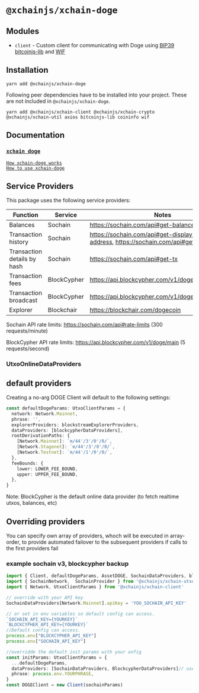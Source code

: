 # `@xchainjs/xchain-doge`

## Modules

- `client` - Custom client for communicating with Doge using [BIP39](https://github.com/bitcoinjs/bip39) [bitcoinjs-lib](https://github.com/bitcoinjs/bitcoinjs-lib) and [WIF](https://github.com/bitcoinjs/wif)

## Installation

```
yarn add @xchainjs/xchain-doge
```

Following peer dependencies have to be installed into your project. These are not included in `@xchainjs/xchain-doge`.

```
yarn add @xchainjs/xchain-client @xchainjs/xchain-crypto @xchainjs/xchain-util axios bitcoinjs-lib coininfo wif
```

## Documentation

### [`xchain doge`](http://docs.xchainjs.org/xchain-client/xchain-doge/)
[`How xchain-doge works`](http://docs.xchainjs.org/xchain-client/xchain-doge/how-it-works.html)\
[`How to use xchain-doge`](http://docs.xchainjs.org/xchain-client/xchain-doge/how-to-use.html)


## Service Providers

This package uses the following service providers:

| Function                    | Service     | Notes                                                                            |
| --------------------------- | ----------- | -------------------------------------------------------------------------------- |
| Balances                    | Sochain     | https://sochain.com/api#get-balance                                              |
| Transaction history         | Sochain     | https://sochain.com/api#get-display-data-address, https://sochain.com/api#get-tx |
| Transaction details by hash | Sochain     | https://sochain.com/api#get-tx                                                   |
| Transaction fees            | BlockCypher | https://api.blockcypher.com/v1/doge/main                                         |
| Transaction broadcast       | BlockCypher | https://api.blockcypher.com/v1/doge/main/txs/push                                |
| Explorer                    | Blockchair  | https://blockchair.com/dogecoin                                                  |

Sochain API rate limits: https://sochain.com/api#rate-limits (300 requests/minute)

BlockCypher API rate limits: https://api.blockcypher.com/v1/doge/main (5 requests/second)

### UtxoOnlineDataProviders

## default providers

Creating a no-arg DOGE Client will default to the following settings:

```typescript
const defaultDogeParams: UtxoClientParams = {
  network: Network.Mainnet,
  phrase: '',
  explorerProviders: blockstreamExplorerProviders,
  dataProviders: [blockcypherDataProviders],
  rootDerivationPaths: {
    [Network.Mainnet]: `m/44'/3'/0'/0/`,
    [Network.Stagenet]: `m/44'/3'/0'/0/`,
    [Network.Testnet]: `m/44'/1'/0'/0/`,
  },
  feeBounds: {
    lower: LOWER_FEE_BOUND,
    upper: UPPER_FEE_BOUND,
  },
}
```

Note: BlockCypher is the default online data provider (to fetch realtime utxos, balances, etc)

## Overriding providers

You can specify own array of providers, whoch will be executed in array-order, to provide automated failover to the subsequent providers if calls to the first providers fail

### example sochain v3, blockcypher backup

```typescript
import { Client, defaultDogeParams, AssetDOGE, SochainDataProviders, blockcypherDataProviders } from '@xchainjs/xchain-doge'
import { SochainNetwork,  SochainProvider } from '@xchainjs/xchain-utxo-providers'
import { Network, UtxoClientParams } from '@xchainjs/xchain-client'

// override with your API key
SochainDataProviders[Network.Mainnet].apiKey = 'YOU_SOCHAIN_API_KEY'

// or set in env variables so default config can access.
`SOCHAIN_API_KEY={YOURKEY}`
`BLOCKCYPHER_API_KEY={YOURKEY}`
//Default config can access.
process.env["BLOCKCYPHER_API_KEY"]
process.env["SOCHAIN_API_KEY"]

//overridde the default init params with your onfig
const initParams: UtxoClientParams = {
  ...defaultDogeParams,
  dataProviders: [SochainDataProviders, BlockcypherDataProviders]// use sochain first and blockcypher as fallback
  phrase: process.env.YOURPHRASE,
}
const DOGEClient = new Client(sochainParams)

```
